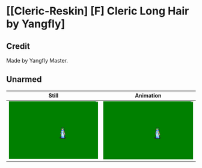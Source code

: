 # [\[Cleric-Reskin\] \[F\] Cleric Long Hair by Yangfly]

## Credit

Made by Yangfly Master.
	
## Unarmed

| Still | Animation |
| :---: | :-------: |
| ![Unarmed still](./Unarmed_000.png) | ![Unarmed animation](./Unarmed.gif) |
